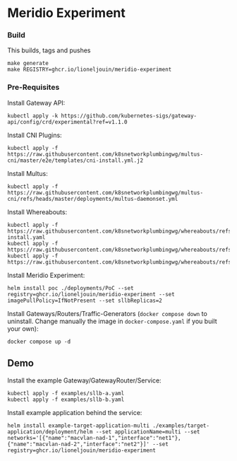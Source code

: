 # Meridio Experiment

### Build

This builds, tags and pushes
```
make generate
make REGISTRY=ghcr.io/lioneljouin/meridio-experiment
```

### Pre-Requisites

Install Gateway API:
```
kubectl apply -k https://github.com/kubernetes-sigs/gateway-api/config/crd/experimental?ref=v1.1.0
```

Install CNI Plugins:
```
kubectl apply -f https://raw.githubusercontent.com/k8snetworkplumbingwg/multus-cni/master/e2e/templates/cni-install.yml.j2
```

Install Multus:
```
kubectl apply -f https://raw.githubusercontent.com/k8snetworkplumbingwg/multus-cni/refs/heads/master/deployments/multus-daemonset.yml
```

Install Whereabouts:
```
kubectl apply -f https://raw.githubusercontent.com/k8snetworkplumbingwg/whereabouts/refs/tags/v0.8.0/doc/crds/daemonset-install.yaml
kubectl apply -f https://raw.githubusercontent.com/k8snetworkplumbingwg/whereabouts/refs/tags/v0.8.0/doc/crds/whereabouts.cni.cncf.io_ippools.yaml
kubectl apply -f https://raw.githubusercontent.com/k8snetworkplumbingwg/whereabouts/refs/tags/v0.8.0/doc/crds/whereabouts.cni.cncf.io_overlappingrangeipreservations.yaml
```

Install Meridio Experiment:
```
helm install poc ./deployments/PoC --set registry=ghcr.io/lioneljouin/meridio-experiment --set imagePullPolicy=IfNotPresent --set sllbReplicas=2
```

Install Gateways/Routers/Traffic-Generators (`docker compose down` to uninstall. Change manually the image in `docker-compose.yaml` if you built your own):
```
docker compose up -d
```

## Demo

Install the example Gateway/GatewayRouter/Service:
```
kubectl apply -f examples/sllb-a.yaml
kubectl apply -f examples/sllb-b.yaml
```

Install example application behind the service:
```
helm install example-target-application-multi ./examples/target-application/deployment/helm --set applicationName=multi --set networks='[{"name":"macvlan-nad-1","interface":"net1"},{"name":"macvlan-nad-2","interface":"net2"}]' --set registry=ghcr.io/lioneljouin/meridio-experiment
```